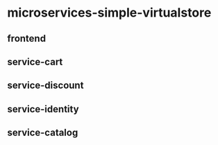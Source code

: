 # microservices-simple-virtualstore

## frontend

## service-cart

## service-discount

## service-identity

## service-catalog